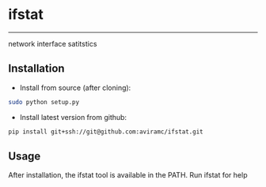 # ifstat
---
network interface satitstics

## Installation
* Install from source (after cloning):
```bash
sudo python setup.py
```

* Install latest version from github:
```bash
pip install git+ssh://git@github.com:aviramc/ifstat.git
```

## Usage
After installation, the ifstat tool is available in the PATH. Run ifstat for help
